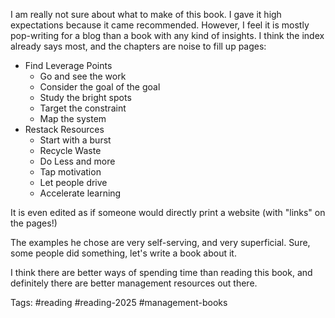 I am really not sure about what to make of this book. I gave it high expectations because it came recommended. However, I feel it is mostly pop-writing for a blog than a book with any kind of insights. I think the index already says most, and the chapters are noise to fill up pages: 

- Find Leverage Points
	- Go and see the work
	- Consider the goal of the goal
	- Study the bright spots
	- Target the constraint
	- Map the system
- Restack Resources
	- Start with a burst
	- Recycle Waste
	- Do Less and more
	- Tap motivation
	- Let people drive
	- Accelerate learning

It is even edited as if someone would directly print a website (with "links" on the pages!) 

The examples he chose are very self-serving, and very superficial. Sure, some people did something, let's write a book about it. 

I think there are better ways of spending time than reading this book, and definitely there are better management resources out there. 

Tags: #reading #reading-2025 #management-books 